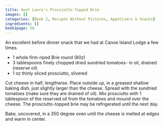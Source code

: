 ```yaml
---
title: Aunt Laura's Prosciutto-Topped Brie
images: []
categories: [Book 2, Recipes Without Pictures, Appetizers & Snacks]
ingredients: []
book2page: 56
---
```


An excellent before dinner snack that we had at Canoe Island Lodge a few times. 

- 1 whole firm-riped Brie round (80z)
- 3 tablespoons finely chopped dried sundried tomatoes- in oil, drained (reserve oil)
- 1 oz thinly sliced prosciutto, slivered

Cut cheese in half, lengthwise. Place outside up, in a greased shallow baking dish, just slightly larger than 
the cheese. Spread with the sundried tomatoes (make sure they are drained of oil). Mix prosciutto with 1 tablespoon of the reserved oil from the tomatoes and mound over the cheese. The prosciutto-topped brie may be refrigerated until the next day. 

Bake, uncovered, in a 350 degree oven until the cheese is melted at edges and warm in center.
